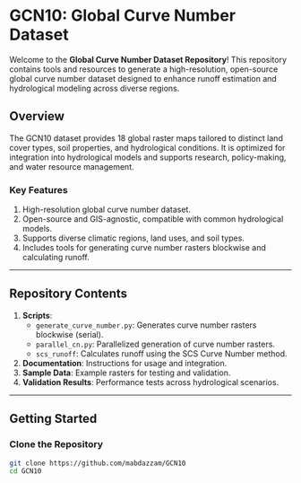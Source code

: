 # GCN10: Global Curve Number Dataset

Welcome to the **Global Curve Number Dataset Repository**! This repository contains tools and resources to generate a high-resolution, open-source global curve number dataset designed to enhance runoff estimation and hydrological modeling across diverse regions.

## Overview

The GCN10 dataset provides 18 global raster maps tailored to distinct land cover types, soil properties, and hydrological conditions. It is optimized for integration into hydrological models and supports research, policy-making, and water resource management.

### Key Features
1. High-resolution global curve number dataset.
2. Open-source and GIS-agnostic, compatible with common hydrological models.
3. Supports diverse climatic regions, land uses, and soil types.
4. Includes tools for generating curve number rasters blockwise and calculating runoff.

---

## Repository Contents
1. **Scripts**:
   - `generate_curve_number.py`: Generates curve number rasters blockwise (serial).
   - `parallel_cn.py`: Parallelized generation of curve number rasters.
   - `scs_runoff`: Calculates runoff using the SCS Curve Number method.
2. **Documentation**: Instructions for usage and integration.
3. **Sample Data**: Example rasters for testing and validation.
4. **Validation Results**: Performance tests across hydrological scenarios.

---

## Getting Started

### Clone the Repository
```bash
git clone https://github.com/mabdazzam/GCN10
cd GCN10
```
